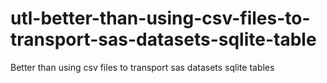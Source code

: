 # utl-better-than-using-csv-files-to-transport-sas-datasets-sqlite-table
Better than using csv files to transport sas datasets sqlite tables
